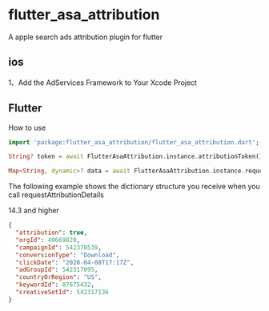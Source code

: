 # flutter_asa_attribution

A apple search ads attribution plugin for flutter

## ios

1、Add the AdServices Framework to Your Xcode Project

## Flutter

How to use

```dart
import 'package:flutter_asa_attribution/flutter_asa_attribution.dart';

String? token = await FlutterAsaAttribution.instance.attributionToken();

Map<String, dynamic>? data = await FlutterAsaAttribution.instance.requestAttributionDetails()
```



The following example shows the dictionary structure you receive when you call requestAttributionDetails

14.3 and higher

```json
{
  "attribution": true,
  "orgId": 40669820,
  "campaignId": 542370539,
  "conversionType": "Download",
  "clickDate": "2020-04-08T17:17Z",
  "adGroupId": 542317095,
  "countryOrRegion": "US",
  "keywordId": 87675432,
  "creativeSetId": 542317136
}
```
